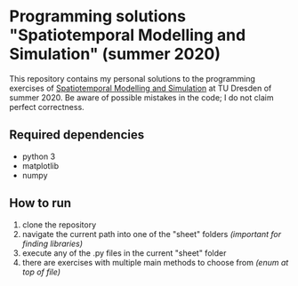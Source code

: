 # Programming solutions "Spatiotemporal Modelling and Simulation" (summer 2020)

This repository contains my personal solutions to the programming exercises of [Spatiotemporal Modelling and Simulation](http://mosaic.mpi-cbg.de/?q=education/courses/STMS) at TU Dresden of summer 2020. Be aware of possible mistakes in the code; I do not claim perfect correctness.

## Required dependencies
- python 3
- matplotlib
- numpy

## How to run
1. clone the repository
2. navigate the current path into one of the "sheet" folders _(important for finding libraries)_
3. execute any of the .py files in the current "sheet" folder
4. there are exercises with multiple main methods to choose from _(enum at top of file)_
